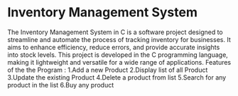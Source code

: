 # Inventory Management System
The Inventory Management System in C is a software project designed to streamline and automate the process of tracking inventory for 
businesses. It aims to enhance efficiency, reduce errors, and provide accurate insights into stock levels. This project is developed in the
C programming language, making it lightweight and versatile for a wide range of applications.
Features of the the Program : 
1.Add a new Product
2.Display list of all Product
3.Update the existing Product
4.Delete a product from list
5.Search for any product in the list
6.Buy any product
